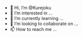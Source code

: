 - 👋 Hi, I’m @Kurejoku
- 👀 I’m interested in ...
- 🌱 I’m currently learning ...
- 💞️ I’m looking to collaborate on ...
- 📫 How to reach me ...

<!---
Kurejoku/Kurejoku is a ✨ special ✨ repository because its `README.md` (this file) appears on your GitHub profile.
You can click the Preview link to take a look at your changes.
--->
